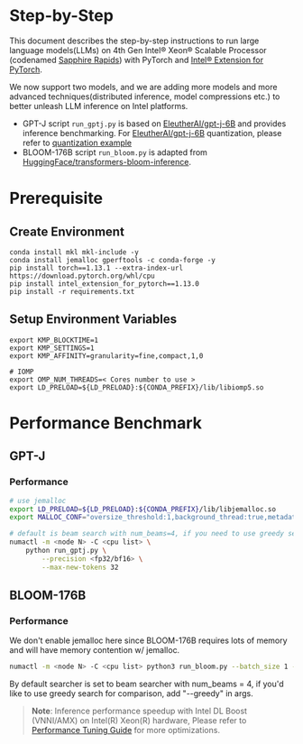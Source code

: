 Step-by-Step
============
This document describes the step-by-step instructions to run large language models(LLMs) on 4th Gen Intel® Xeon® Scalable Processor (codenamed [Sapphire Rapids](https://www.intel.com/content/www/us/en/products/docs/processors/xeon-accelerated/4th-gen-xeon-scalable-processors.html)) with PyTorch and [Intel® Extension for PyTorch](https://github.com/intel/intel-extension-for-pytorch).

We now support two models, and we are adding more models and more advanced techniques(distributed inference, model compressions etc.) to better unleash LLM inference on Intel platforms.

- GPT-J
  script `run_gptj.py` is based on [EleutherAI/gpt-j-6B](https://huggingface.co/EleutherAI/gpt-j-6B) and provides inference benchmarking. For [EleutherAI/gpt-j-6B](https://huggingface.co/EleutherAI/gpt-j-6B) quantization, please refer to [quantization example](../quantization/inc)
- BLOOM-176B
  script `run_bloom.py` is adapted from [HuggingFace/transformers-bloom-inference](https://github.com/huggingface/transformers-bloom-inference/blob/main/bloom-inference-scripts/bloom-accelerate-inference.py). 

# Prerequisite
## Create Environment
```
conda install mkl mkl-include -y
conda install jemalloc gperftools -c conda-forge -y
pip install torch==1.13.1 --extra-index-url https://download.pytorch.org/whl/cpu
pip install intel_extension_for_pytorch==1.13.0
pip install -r requirements.txt
```
## Setup Environment Variables
```
export KMP_BLOCKTIME=1
export KMP_SETTINGS=1
export KMP_AFFINITY=granularity=fine,compact,1,0

# IOMP
export OMP_NUM_THREADS=< Cores number to use >
export LD_PRELOAD=${LD_PRELOAD}:${CONDA_PREFIX}/lib/libiomp5.so
```

# Performance Benchmark

## GPT-J
### Performance
```bash
# use jemalloc
export LD_PRELOAD=${LD_PRELOAD}:${CONDA_PREFIX}/lib/libjemalloc.so
export MALLOC_CONF="oversize_threshold:1,background_thread:true,metadata_thp:auto,dirty_decay_ms:9000000000,muzzy_decay_ms:9000000000"

# default is beam search with num_beams=4, if you need to use greedy search for comparison, add "--greedy" in args.
numactl -m <node N> -C <cpu list> \
    python run_gptj.py \
        --precision <fp32/bf16> \
        --max-new-tokens 32
```
## BLOOM-176B
### Performance
We don't enable jemalloc here since BLOOM-176B requires lots of memory and will have memory contention w/ jemalloc.

```bash
numactl -m <node N> -C <cpu list> python3 run_bloom.py --batch_size 1 --benchmark
```
By default searcher is set to beam searcher with num_beams = 4, if you'd like to use greedy search for comparison, add "--greedy" in args.




  >**Note**: Inference performance speedup with Intel DL Boost (VNNI/AMX) on Intel(R) Xeon(R) hardware, Please refer to [Performance Tuning Guide](https://intel.github.io/intel-extension-for-pytorch/cpu/latest/tutorials/performance_tuning/tuning_guide.html) for more optimizations.
